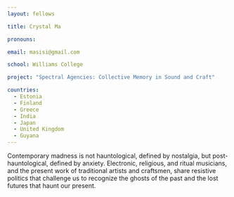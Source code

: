 ```yaml
---
layout: fellows

title: Crystal Ma

pronouns: 

email: masisi@gmail.com

school: Williams College

project: "Spectral Agencies: Collective Memory in Sound and Craft"

countries:
  - Estonia
  - Finland
  - Greece
  - India
  - Japan
  - United Kingdom
  - Guyana
---
```


Contemporary madness is not hauntological, defined by nostalgia, but post-hauntological, defined by anxiety. Electronic, religious, and ritual musicians, and the present work of traditional artists and craftsmen, share resistive politics that challenge us to recognize the ghosts of the past and the lost futures that haunt our present.